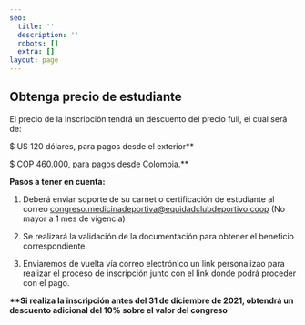 ```yaml
---
seo:
  title: ''
  description: ''
  robots: []
  extra: []
layout: page
---
```

## Obtenga precio de estudiante

El precio de la inscripción tendrá un descuento del precio full, el cual será de:

$ US 120 dólares, para pagos desde el exterior\*\*

$ COP 460.000, para pagos desde Colombia.\*\*

**Pasos a tener en cuenta:**

1.  Deberá enviar soporte de su carnet o certificación de estudiante al correo congreso.medicinadeportiva@equidadclubdeportivo.coop (No mayor a 1 mes de vigencia)

2.  Se realizará la validación de la documentación para obtener el beneficio correspondiente.

3.  Enviaremos de vuelta vía correo electrónico un link personalizao para realizar el proceso de inscripción junto con el link donde podrá proceder con el pago.

**\*\*Si realiza la inscripción antes del 31 de diciembre de 2021, obtendrá un descuento adicional del 10% sobre el valor del congreso**
